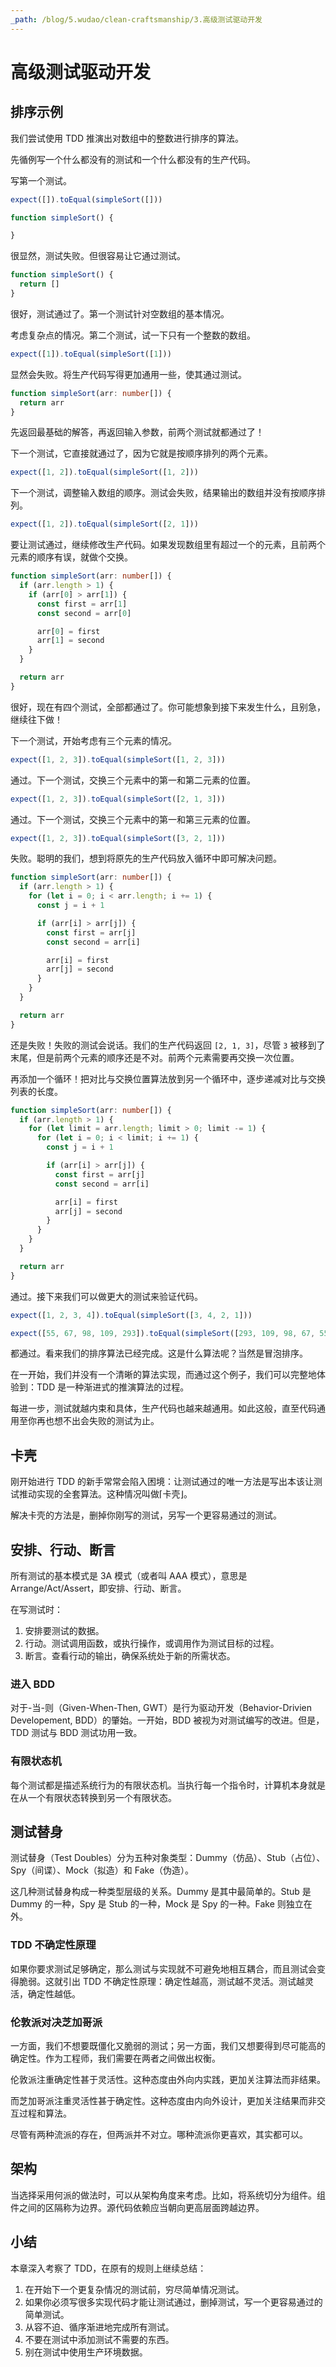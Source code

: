 ```yaml
---
_path: /blog/5.wudao/clean-craftsmanship/3.高级测试驱动开发
---
```

# 高级测试驱动开发

## 排序示例

我们尝试使用 TDD 推演出对数组中的整数进行排序的算法。

先循例写一个什么都没有的测试和一个什么都没有的生产代码。

写第一个测试。

```ts
expect([]).toEqual(simpleSort([]))
```

```ts
function simpleSort() {

}
```

很显然，测试失败。但很容易让它通过测试。

```ts
function simpleSort() {
  return []
}
```

很好，测试通过了。第一个测试针对空数组的基本情况。

考虑复杂点的情况。第二个测试，试一下只有一个整数的数组。

```ts
expect([1]).toEqual(simpleSort([1]))
```

显然会失败。将生产代码写得更加通用一些，使其通过测试。

```ts
function simpleSort(arr: number[]) {
  return arr
}
```

先返回最基础的解答，再返回输入参数，前两个测试就都通过了！

下一个测试，它直接就通过了，因为它就是按顺序排列的两个元素。

```ts
expect([1, 2]).toEqual(simpleSort([1, 2]))
```

下一个测试，调整输入数组的顺序。测试会失败，结果输出的数组并没有按顺序排列。

```ts
expect([1, 2]).toEqual(simpleSort([2, 1]))
```

要让测试通过，继续修改生产代码。如果发现数组里有超过一个的元素，且前两个元素的顺序有误，就做个交换。

```ts
function simpleSort(arr: number[]) {
  if (arr.length > 1) {
    if (arr[0] > arr[1]) {
      const first = arr[1]
      const second = arr[0]

      arr[0] = first
      arr[1] = second
    }
  }

  return arr
}
```

很好，现在有四个测试，全部都通过了。你可能想象到接下来发生什么，且别急，继续往下做！

下一个测试，开始考虑有三个元素的情况。

```ts
expect([1, 2, 3]).toEqual(simpleSort([1, 2, 3]))
```

通过。下一个测试，交换三个元素中的第一和第二元素的位置。

```ts
expect([1, 2, 3]).toEqual(simpleSort([2, 1, 3]))
```

通过。下一个测试，交换三个元素中的第一和第三元素的位置。

```ts
expect([1, 2, 3]).toEqual(simpleSort([3, 2, 1]))
```

失败。聪明的我们，想到将原先的生产代码放入循环中即可解决问题。

```ts
function simpleSort(arr: number[]) {
  if (arr.length > 1) {
    for (let i = 0; i < arr.length; i += 1) {
      const j = i + 1

      if (arr[i] > arr[j]) {
        const first = arr[j]
        const second = arr[i]

        arr[i] = first
        arr[j] = second
      }
    }
  }

  return arr
}
```

还是失败！失败的测试会说话。我们的生产代码返回 `[2, 1, 3]`，尽管 `3` 被移到了末尾，但是前两个元素的顺序还是不对。前两个元素需要再交换一次位置。

再添加一个循环！把对比与交换位置算法放到另一个循环中，逐步递减对比与交换列表的长度。

```ts
function simpleSort(arr: number[]) {
  if (arr.length > 1) {
    for (let limit = arr.length; limit > 0; limit -= 1) {
      for (let i = 0; i < limit; i += 1) {
        const j = i + 1

        if (arr[i] > arr[j]) {
          const first = arr[j]
          const second = arr[i]

          arr[i] = first
          arr[j] = second
        }
      }
    }
  }

  return arr
}
```

通过。接下来我们可以做更大的测试来验证代码。

```ts
expect([1, 2, 3, 4]).toEqual(simpleSort([3, 4, 2, 1]))

expect([55, 67, 98, 109, 293]).toEqual(simpleSort([293, 109, 98, 67, 55]))
```

都通过。看来我们的排序算法已经完成。这是什么算法呢？当然是冒泡排序。

在一开始，我们并没有一个清晰的算法实现，而通过这个例子，我们可以完整地体验到：TDD 是一种渐进式的推演算法的过程。

每进一步，测试就越内束和具体，生产代码也越来越通用。如此这般，直至代码通用至你再也想不出会失败的测试为止。

## 卡壳

刚开始进行 TDD 的新手常常会陷入困境：让测试通过的唯一方法是写出本该让测试推动实现的全套算法。这种情况叫做⌈卡壳⌋。

解决卡壳的方法是，删掉你刚写的测试，另写一个更容易通过的测试。

## 安排、行动、断言

所有测试的基本模式是 3A 模式（或者叫 AAA 模式），意思是 Arrange/Act/Assert，即安排、行动、断言。

在写测试时：

1. 安排要测试的数据。
2. 行动。测试调用函数，或执行操作，或调用作为测试目标的过程。
3. 断言。查看行动的输出，确保系统处于新的所需状态。

### 进入 BDD

对于-当-则（Given-When-Then, GWT）是行为驱动开发（Behavior-Drivien Developement, BDD）的肇始。一开始，BDD 被视为对测试编写的改进。但是，TDD 测试与 BDD 测试功用一致。

### 有限状态机

每个测试都是描述系统行为的有限状态机。当执行每一个指令时，计算机本身就是在从一个有限状态转换到另一个有限状态。

## 测试替身

测试替身（Test Doubles）分为五种对象类型：Dummy（仿品）、Stub（占位）、Spy（间谍）、Mock（拟造）和 Fake（伪造）。

这几种测试替身构成一种类型层级的关系。Dummy 是其中最简单的。Stub 是 Dummy 的一种，Spy 是 Stub 的一种，Mock 是 Spy 的一种。Fake 则独立在外。

### TDD 不确定性原理

如果你要求测试足够确定，那么测试与实现就不可避免地相互耦合，而且测试会变得脆弱。这就引出 TDD 不确定性原理：确定性越高，测试越不灵活。测试越灵活，确定性越低。

### 伦敦派对决芝加哥派

一方面，我们不想要既僵化又脆弱的测试；另一方面，我们又想要得到尽可能高的确定性。作为工程师，我们需要在两者之间做出权衡。

伦敦派注重确定性甚于灵活性。这种态度由外向内实践，更加关注算法而非结果。

而芝加哥派注重灵活性甚于确定性。这种态度由内向外设计，更加关注结果而非交互过程和算法。

尽管有两种流派的存在，但两派并不对立。哪种流派你更喜欢，其实都可以。

## 架构

当选择采用何派的做法时，可以从架构角度来考虑。比如，将系统切分为组件。组件之间的区隔称为边界。源代码依赖应当朝向更高层面跨越边界。

## 小结

本章深入考察了 TDD，在原有的规则上继续总结：

1. 在开始下一个更复杂情况的测试前，穷尽简单情况测试。
2. 如果你必须写很多实现代码才能让测试通过，删掉测试，写一个更容易通过的简单测试。
3. 从容不迫、循序渐进地完成所有测试。
4. 不要在测试中添加测试不需要的东西。
5. 别在测试中使用生产环境数据。
